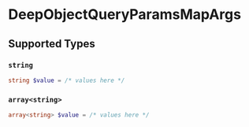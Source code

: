 # DeepObjectQueryParamsMapArgs


## Supported Types

### `string`

```php
string $value = /* values here */
```

### `array<string>`

```php
array<string> $value = /* values here */
```


